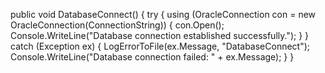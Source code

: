 public void DatabaseConnect()
{
    try
    {
        using (OracleConnection con = new OracleConnection(ConnectionString))
        {
            con.Open();
            Console.WriteLine("Database connection established successfully.");
        }
    }
    catch (Exception ex)
    {
        LogErrorToFile(ex.Message, "DatabaseConnect");
        Console.WriteLine("Database connection failed: " + ex.Message);
    }
}